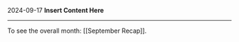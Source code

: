 2024-09-17
__Insert Content Here__
_______________________
To see the overall month: [[September Recap]].